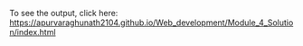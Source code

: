 To see the output, click here: https://apurvaraghunath2104.github.io/Web_development/Module_4_Solution/index.html
